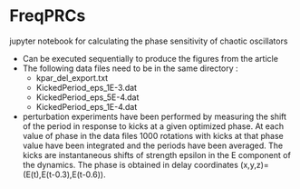# FreqPRCs
jupyter notebook for calculating the phase sensitivity of chaotic oscillators

- Can be executed sequentially to produce the figures from the article
- The following data files need to be in the same directory :
  - kpar_del_export.txt
  - KickedPeriod_eps_1E-3.dat
  - KickedPeriod_eps_5E-4.dat
  - KickedPeriod_eps_1E-4.dat
- perturbation experiments have been performed by measuring the shift of the period in response to kicks at a given optimized phase. At each value of phase in the data files 1000 rotations with kicks at that phase value have been integrated and the periods have been averaged. The kicks are instantaneous shifts of strength epsilon in the E component of the dynamics. The phase is obtained in delay coordinates (x,y,z)=(E(t),E(t-0.3),E(t-0.6)).
